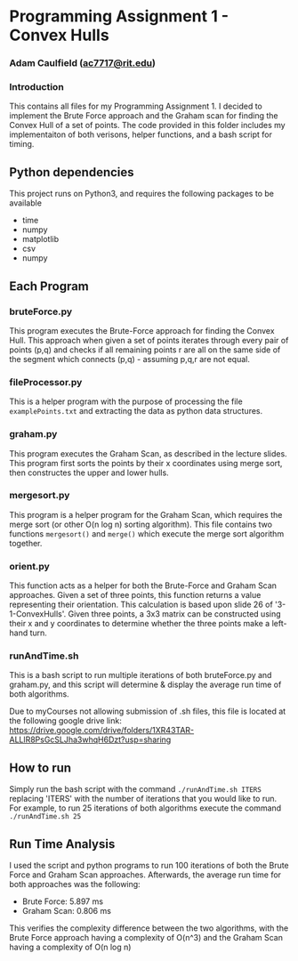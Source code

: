 # Programming Assignment 1 - Convex Hulls
### Adam Caulfield (ac7717@rit.edu)

### Introduction
This contains all files for my Programming Assignment 1. I decided to implement the Brute Force approach and the Graham scan for finding the Convex Hull of a set of points. The code provided in this folder includes my implementaiton of both verisons, helper functions, and a bash script for timing. 

## Python dependencies
This project runs on Python3, and requires the following packages to be available

- time
- numpy
- matplotlib
- csv
- numpy

## Each Program

### bruteForce.py
This program executes the Brute-Force approach for finding the Convex Hull. This approach when given a set of points iterates through every pair of points (p,q) and checks if all remaining points r are all on the same side of the segment which connects (p,q) - assuming p,q,r are not equal.

### fileProcessor.py
This is a helper program with the purpose of processing the file `examplePoints.txt` and extracting the data as python data structures.

### graham.py
This program executes the Graham Scan, as described in the lecture slides. This program first sorts the points by their x coordinates using merge sort, then constructes the upper and lower hulls.

### mergesort.py
This program is a helper program for the Graham Scan, which requires the merge sort (or other O(n log n) sorting algorithm). This file contains two functions `mergesort()` and `merge()` which execute the merge sort algorithm together.

### orient.py
This function acts as a helper for both the Brute-Force and Graham Scan approaches. Given a set of three points, this function returns a value representing their orientation. This calculation is based upon slide 26 of '3-1-ConvexHulls'. Given three points, a 3x3 matrix can be constructed using their x and y coordinates to determine whether the three points make a left-hand turn.

### runAndTime.sh
This is a bash script to run multiple iterations of both bruteForce.py and graham.py, and this script will determine & display the average run time of both algorithms.

Due to myCourses not allowing submission of .sh files, this file is located at the following google drive link: https://drive.google.com/drive/folders/1XR43TAR-ALLlR8PsGcSLJha3whqH6Dzt?usp=sharing

## How to run
Simply run the bash script with the command `./runAndTime.sh ITERS` replacing 'ITERS' with the number of iterations that you would like to run. For example, to run 25 iterations of both algorithms execute the command `./runAndTime.sh 25`

## Run Time Analysis
I used the script and python programs to run 100 iterations of both the Brute Force and Graham Scan approaches. Afterwards, the average run time for both approaches was the following: 
- Brute Force: 5.897 ms
- Graham Scan: 0.806 ms

This verifies the complexity difference between the two algorithms, with the Brute Force approach having a complexity of O(n^3) and the Graham Scan having a complexity of O(n log n)